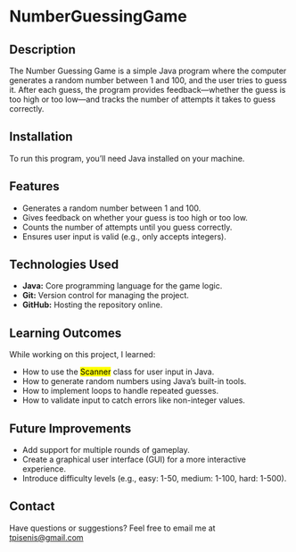 # NumberGuessingGame
<h2>Description</h2>
<p>The Number Guessing Game is a simple Java program where the computer generates a random number between 1 and 100, and the user tries to guess it. After each guess, the program provides feedback—whether the guess is too high or too low—and tracks the number of attempts it takes to guess correctly.</p>
<h2>Installation</h2>
<p>To run this program, you’ll need Java installed on your machine.</p>
<h2>Features</h2>
<ul>
  <li>Generates a random number between 1 and 100.</li>
  <li>Gives feedback on whether your guess is too high or too low.</li>
  <li>Counts the number of attempts until you guess correctly.</li>
  <li>Ensures user input is valid (e.g., only accepts integers).</li>
</ul>
<h2>Technologies Used</h2>
<ul>
  <li><b>Java:</b> Core programming language for the game logic.</li>
  <li><b>Git:</b> Version control for managing the project.</li>
  <li><b>GitHub:</b> Hosting the repository online.</li>
</ul>
<h2>Learning Outcomes</h2>
<p>While working on this project, I learned:</p>
<ul>
  <li>How to use the <mark>Scanner</mark> class for user input in Java.</li>
  <li>How to generate random numbers using Java’s built-in tools.</li>
  <li>How to implement loops to handle repeated guesses.</li>
  <li>How to validate input to catch errors like non-integer values.</li>
</ul>
<h2>Future Improvements</h2>
<ul>
  <li>Add support for multiple rounds of gameplay.</li>
  <li>Create a graphical user interface (GUI) for a more interactive experience.</li>
  <li>Introduce difficulty levels (e.g., easy: 1-50, medium: 1-100, hard: 1-500).</li>
</ul>
<h2>Contact</h2>
<p>Have questions or suggestions? Feel free to email me at <a href="mailto:tpisenis@gmail.com">tpisenis@gmail.com</a></p>
